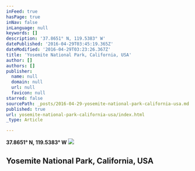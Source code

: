 ```yaml
---
inFeed: true
hasPage: true
inNav: false
inLanguage: null
keywords: []
description: '37.8651° N, 119.5383° W'
datePublished: '2016-04-29T03:45:19.365Z'
dateModified: '2016-04-29T03:23:26.367Z'
title: 'Yosemite National Park, California, USA'
author: []
authors: []
publisher:
  name: null
  domain: null
  url: null
  favicon: null
starred: false
sourcePath: _posts/2016-04-29-yosemite-national-park-california-usa.md
published: true
url: yosemite-national-park-california-usa/index.html
_type: Article

---
```

**37.8651° N, 119.5383° W**
![](https://the-grid-user-content.s3-us-west-2.amazonaws.com/942d1f19-c4fb-49d0-8e5d-ce3467d9f9f2.jpg)

## Yosemite National Park, California, USA